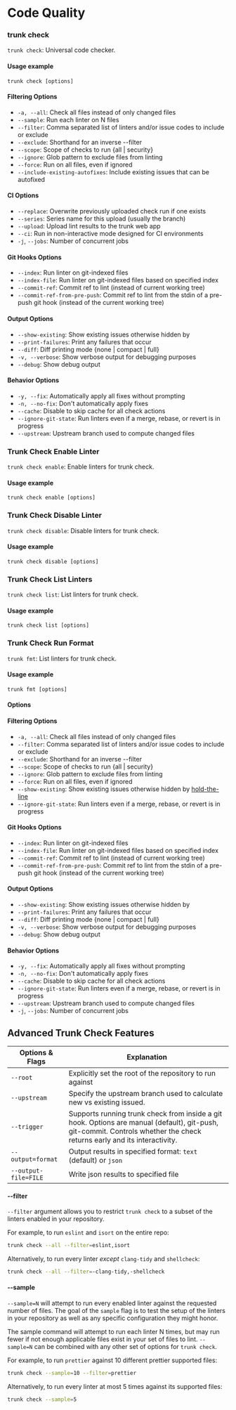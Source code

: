 # Code Quality

### trunk check

`trunk check`: Universal code checker.&#x20;

#### **Usage** **example**

```
trunk check [options]
```

#### Filtering Options

* `-a, --all`: Check all files instead of only changed files
* `--sample`: Run each linter on N files
* `--filter`: Comma separated list of linters and/or issue codes to include or exclude
* `--exclude`: Shorthand for an inverse --filter
* `--scope`: Scope of checks to run {all | security}
* `--ignore`: Glob pattern to exclude files from linting
* `--force`: Run on all files, even if ignored
* `--include-existing-autofixes`: Include existing issues that can be autofixed

#### **CI** Options

* `--replace`: Overwrite previously uploaded check run if one exists
* `--series`: Series name for this upload (usually the branch)
* `--upload`: Upload lint results to the trunk web app
* `--ci`: Run in non-interactive mode designed for CI environments
* `-j`, `--jobs`: Number of concurrent jobs

#### Git Hooks Options

* `--index`: Run linter on git-indexed files
* `--index-file`: Run linter on git-indexed files based on specified index
* `--commit-ref`: Commit ref to lint (instead of current working tree)
* `--commit-ref-from-pre-push`: Commit ref to lint from the stdin of a pre-push git hook (instead of the current working tree)

#### Output Options

* `--show-existing`: Show existing issues otherwise hidden by
* `--print-failures`: Print any failures that occur
* `--diff`: Diff printing mode {none | compact | full}
* `-v, --verbose`: Show verbose output for debugging purposes
* `--debug`: Show debug output

#### Behavior Options

* `-y, --fix`: Automatically apply all fixes without prompting
* `-n, --no-fix`: Don't automatically apply fixes
* `--cache`: Disable to skip cache for all check actions
* `--ignore-git-state`: Run linters even if a merge, rebase, or revert is in progress
* `--upstream`: Upstream branch used to compute changed files&#x20;

### Trunk Check Enable Linter

`trunk check enable`: Enable linters for trunk check.&#x20;

#### **Usage** **example**

```
trunk check enable [options]
```

### Trunk Check Disable Linter

`trunk check disable`: Disable linters for trunk check.&#x20;

#### **Usage** **example**

```
trunk check disable [options]
```

### Trunk Check List Linters

`trunk check list`: List linters for trunk check.&#x20;

#### **Usage** **example**

```
trunk check list [options]
```

### Trunk Check Run Format

`trunk fmt`: List linters for trunk check.&#x20;

#### **Usage** **example**

```
trunk fmt [options]
```

#### **Options**

#### Filtering Options

* `-a, --all`: Check all files instead of only changed files
* `--filter`: Comma separated list of linters and/or issue codes to include or exclude
* `--exclude`: Shorthand for an inverse --filter
* `--scope`: Scope of checks to run {all | security}
* `--ignore`: Glob pattern to exclude files from linting
* `--force`: Run on all files, even if ignored
* `--show-existing`: Show existing issues otherwise hidden by [hold-the-line](../../code-quality/overview/how-does-it-work.md#hold-the-line)
* `--ignore-git-state`: Run linters even if a merge, rebase, or revert is in progress

#### Git Hooks Options

* `--index`: Run linter on git-indexed files
* `--index-file`: Run linter on git-indexed files based on specified index
* `--commit-ref`: Commit ref to lint (instead of current working tree)
* `--commit-ref-from-pre-push`: Commit ref to lint from the stdin of a pre-push git hook (instead of the current working tree)

#### Output Options

* `--show-existing`: Show existing issues otherwise hidden by
* `--print-failures`: Print any failures that occur
* `--diff`: Diff printing mode {none | compact | full}
* `-v, --verbose`: Show verbose output for debugging purposes
* `--debug`: Show debug output

#### Behavior Options

* `-y, --fix`: Automatically apply all fixes without prompting
* `-n, --no-fix`: Don't automatically apply fixes
* `--cache`: Disable to skip cache for all check actions
* `--ignore-git-state`: Run linters even if a merge, rebase, or revert is in progress
* `--upstream`: Upstream branch used to compute changed files&#x20;
* `-j`, `--jobs`: Number of concurrent jobs

## Advanced Trunk Check Features

| Options & Flags      | Explanation                                                                                                                                                              |
| -------------------- | ------------------------------------------------------------------------------------------------------------------------------------------------------------------------ |
| `--root`             | Explicitly set the root of the repository to run against                                                                                                                 |
| `--upstream`         | Specify the upstream branch used to calculate new vs existing issued.                                                                                                    |
| `--trigger`          | Supports running trunk check from inside a git hook. Options are manual (default), git-push, git-commit. Controls whether the check returns early and its interactivity. |
| `--output=format`    | Output results in specified format: `text` (default) or `json`                                                                                                           |
| `--output-file=FILE` | Write json results to specified file                                                                                                                                     |

#### --filter

`--filter` argument allows you to restrict `trunk check` to a subset of the linters enabled in your repository.

For example, to run `eslint` and `isort` on the entire repo:

```bash
trunk check --all --filter=eslint,isort
```

Alternatively, to run every linter _except_ `clang-tidy` and `shellcheck`:

```bash
trunk check --all --filter=-clang-tidy,-shellcheck
```

#### --sample

`--sample=N` will attempt to run every enabled linter against the requested number of files. The goal of the `sample` flag is to test the setup of the linters in your repository as well as any specific configuration they might honor.

The sample command will attempt to run each linter N times, but may run fewer if not enough applicable files exist in your set of files to lint. `--sample=N` can be combined with any other set of options for `trunk check`.

For example, to run `prettier` against 10 different prettier supported files:

```bash
trunk check --sample=10 --filter=prettier
```

Alternatively, to run every linter at most 5 times against its supported files:

```bash
trunk check --sample=5
```
